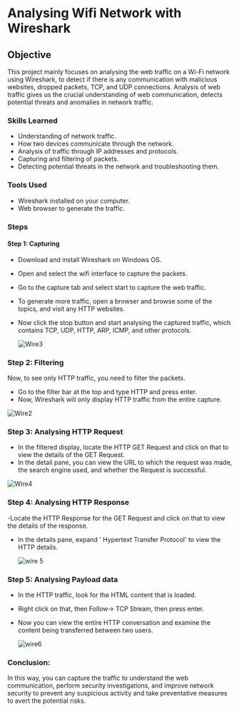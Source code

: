 # Analysing Wifi Network with Wireshark
## Objective 
This project mainly focuses on analysing the web traffic on a Wi-Fi network using Wireshark, to detect if there is any communication with malicious websites, dropped packets, TCP, and UDP connections. Analysis of web traffic gives us the crucial understanding of web communication, detects potential threats and anomalies in network traffic.
### Skills Learned
- Understanding of network traffic.
- How two devices communicate through the network.
- Analysis of traffic through IP addresses and protocols.
- Capturing and filtering of packets.
- Detecting potential threats in the network and troubleshooting them.
### Tools Used
- Wireshark installed on your computer.
- Web browser to generate the traffic.
### Steps
#### Step 1: Capturing
- Download and install Wireshark on Windows OS.
- Open and select the wifi interface to capture the packets.
- Go to the capture tab and select start to capture the web traffic.
- To generate more traffic, open a browser and browse some of the topics, and visit any HTTP websites.
- Now click the stop button and start analysing the captured traffic, which contains TCP, UDP, HTTP, ARP, ICMP, and other protocols.

  ![Wire3](https://github.com/user-attachments/assets/3362c2c5-c595-4cd5-8d36-d4a0b532a2eb)

### Step 2: Filtering
Now, to see only HTTP traffic, you need to filter the packets.
- Go to the filter bar at the top and type HTTP and press enter.
- Now, Wireshark will only display HTTP traffic from the entire capture.

![Wire2](https://github.com/user-attachments/assets/3789e82b-5217-4010-b765-40a35642053a)


### Step 3: Analysing HTTP Request
- In the filtered display, locate the HTTP GET Request and click on that to view the details of the GET Request. 
- In the detail pane, you can view the  URL to which the request was made, the search engine used, and whether the Request is successful.

![Wire4](https://github.com/user-attachments/assets/650610f9-1677-4387-a7e1-887c8172c88a)


### Step 4: Analysing HTTP Response
-Locate the HTTP Response for the GET Request and click on that to view the details of the response.
- In the details pane, expand ' Hypertext Transfer Protocol' to view the HTTP details.

  ![wire 5](https://github.com/user-attachments/assets/1578a70d-5c15-4cf6-8abf-00973252f7e8)


### Step 5: Analysing Payload data
- In the HTTP traffic, look for the HTML content that is loaded.
- Right click on that, then Follow-> TCP Stream, then press enter.
- Now you can view the entire HTTP conversation and examine the content being transferred between two users.

  ![wire6](https://github.com/user-attachments/assets/9764b2d7-1dc4-46aa-954e-cf9a4cac98a5)


### Conclusion:
In this way, you can capture the traffic to understand the web communication, perform security investigations, and improve network security to prevent any suspicious activity and take preventative measures to avert the potential risks.



